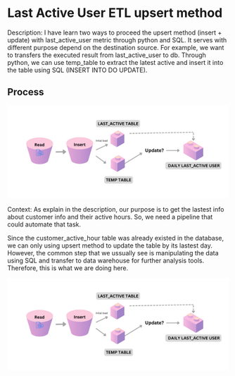 # Last Active User ETL upsert method

Description: 
I have learn two ways to proceed the upsert method (insert + update) with last_active_user metric through python and SQL. It serves with different purpose depend on the destination source. For example, we want to transfers the executed result from last_active_user to db. Through python, we can use temp_table to extract the latest active and insert it into the table using SQL (INSERT INTO DO UPDATE). 


## Process

![Logic flowchart](flowchart.png)




Context:
As explain in the description, our purpose is to get the lastest info about customer info and their active hours. So, we need a pipeline that could automate that task. 

Since the customer_active_hour table was already existed in the database, we can only using upsert method to update the table by its lastest day. However, the common step that we ussually see is manipulating the data using SQL and transfer to data warehouse for further analysis tools. Therefore, this is what we are doing here. 


![Logic flowchart](flowchart.png)





